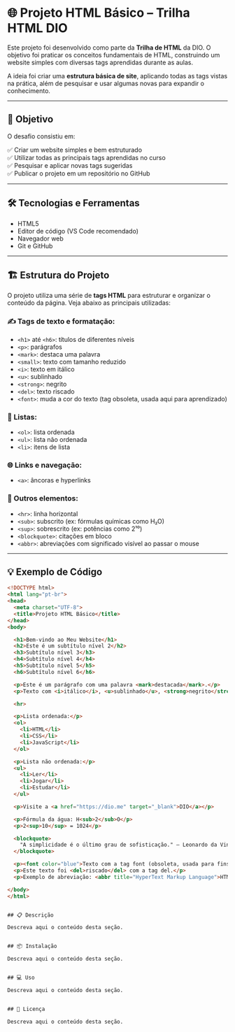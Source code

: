 # 🌐 Projeto HTML Básico – Trilha HTML DIO

Este projeto foi desenvolvido como parte da **Trilha de HTML** da DIO. O objetivo foi praticar os conceitos fundamentais de HTML, construindo um website simples com diversas tags aprendidas durante as aulas.

A ideia foi criar uma **estrutura básica de site**, aplicando todas as tags vistas na prática, além de pesquisar e usar algumas novas para expandir o conhecimento.

---

## 🧠 Objetivo

O desafio consistiu em:

✅ Criar um website simples e bem estruturado  
✅ Utilizar todas as principais tags aprendidas no curso  
✅ Pesquisar e aplicar novas tags sugeridas  
✅ Publicar o projeto em um repositório no GitHub

---

## 🛠️ Tecnologias e Ferramentas

- HTML5
- Editor de código (VS Code recomendado)
- Navegador web
- Git e GitHub

---

## 🏗️ Estrutura do Projeto

O projeto utiliza uma série de **tags HTML** para estruturar e organizar o conteúdo da página. Veja abaixo as principais utilizadas:

### ✍️ Tags de texto e formatação:

- `<h1>` até `<h6>`: títulos de diferentes níveis
- `<p>`: parágrafos
- `<mark>`: destaca uma palavra
- `<small>`: texto com tamanho reduzido
- `<i>`: texto em itálico
- `<u>`: sublinhado
- `<strong>`: negrito
- `<del>`: texto riscado
- `<font>`: muda a cor do texto (tag obsoleta, usada aqui para aprendizado)

### 🧾 Listas:

- `<ol>`: lista ordenada
- `<ul>`: lista não ordenada
- `<li>`: itens de lista

### 🌐 Links e navegação:

- `<a>`: âncoras e hyperlinks

### 🧪 Outros elementos:

- `<hr>`: linha horizontal
- `<sub>`: subscrito (ex: fórmulas químicas como H₂O)
- `<sup>`: sobrescrito (ex: potências como 2¹⁰)
- `<blockquote>`: citações em bloco
- `<abbr>`: abreviações com significado visível ao passar o mouse

---

## 💡 Exemplo de Código

```html
<!DOCTYPE html>
<html lang="pt-br">
<head>
  <meta charset="UTF-8">
  <title>Projeto HTML Básico</title>
</head>
<body>

  <h1>Bem-vindo ao Meu Website</h1>
  <h2>Este é um subtítulo nível 2</h2>
  <h3>Subtítulo nível 3</h3>
  <h4>Subtítulo nível 4</h4>
  <h5>Subtítulo nível 5</h5>
  <h6>Subtítulo nível 6</h6>

  <p>Este é um parágrafo com uma palavra <mark>destacada</mark>.</p>
  <p>Texto com <i>itálico</i>, <u>sublinhado</u>, <strong>negrito</strong> e <small>pequeno</small>.</p>

  <hr>

  <p>Lista ordenada:</p>
  <ol>
    <li>HTML</li>
    <li>CSS</li>
    <li>JavaScript</li>
  </ol>

  <p>Lista não ordenada:</p>
  <ul>
    <li>Ler</li>
    <li>Jogar</li>
    <li>Estudar</li>
  </ul>

  <p>Visite a <a href="https://dio.me" target="_blank">DIO</a></p>

  <p>Fórmula da água: H<sub>2</sub>O</p>
  <p>2<sup>10</sup> = 1024</p>

  <blockquote>
    "A simplicidade é o último grau de sofisticação." – Leonardo da Vinci
  </blockquote>

  <p><font color="blue">Texto com a tag font (obsoleta, usada para fins didáticos).</font></p>
  <p>Este texto foi <del>riscado</del> com a tag del.</p>
  <p>Exemplo de abreviação: <abbr title="HyperText Markup Language">HTML</abbr></p>

</body>
</html>


## 📋 Descrição

Descreva aqui o conteúdo desta seção.


## 📦 Instalação

Descreva aqui o conteúdo desta seção.


## 💻 Uso

Descreva aqui o conteúdo desta seção.


## 📄 Licença

Descreva aqui o conteúdo desta seção.
